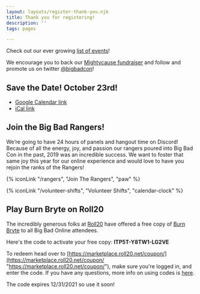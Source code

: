 ```yaml
---
layout: layouts/register-thank-you.njk
title: Thank you for registering!
description: ''
tags: pages

---
```

Check out our ever growing [list of events](/events)!

We encourage you to back our [Mightycause fundraiser](https://www.mightycause.com/story/Bigbadonline) and follow and promote us on twitter [@bigbadcon](https://twitter.com/bigbadcon)!

## Save the Date! October 23rd!

* [Google Calendar link](http://www.google.com/calendar/event?action=TEMPLATE&dates=20211023T190000Z%2F20211024T190000Z&text=Big%20Bad%20Online%202021&location=Discord%20%26%20Twitch&details=Join%20us%20for%20Big%20Bad%20Online%202021!%20We%20will%20be%20gathering%20on%20Discord%20and%20a%20full%2024hrs%20of%20amazing%20speakers%2C%20game%20designers%20and%20industry%20professionals!)
* [iCal link](/static/ical/Big%20Bad%20Online%202021.ics)

## Join the Big Bad Rangers!

We’re going to have 24 hours of panels and hangout time on Discord! Because of all the energy, joy, and passion our rangers poured into Big Bad Con in the past, 2019 was an incredible success. We want to foster that same joy this year for our online experience and would love to have you rejoin the ranks of the Rangers!

{% iconLink "/rangers", "Join The Rangers", "paw" %}

{% iconLink "/volunteer-shifts", "Volunteer Shifts", "calendar-clock" %}

## Play Burn Bryte on Roll20

The incredibly generous folks at [Roll20](https://roll20.net/) have offered a free copy of [Burn Bryte](https://marketplace.roll20.net/browse/bundle/6091/burn-bryte-core-rulebook) to all Big Bad Online attendees.

Here's the code to activate your free copy: **ITP5T-Y8TW1-LG2VE**

To redeem head over to [https://marketplace.roll20.net/coupon/](https://marketplace.roll20.net/coupon/ "https://marketplace.roll20.net/coupon/"), make sure you're logged in, and enter the code. If you have any questions, more info on using codes is [here](https://help.roll20.net/hc/en-us/articles/360037773173-Redemption-Codes).

The code expires 12/31/2021 so use it soon!